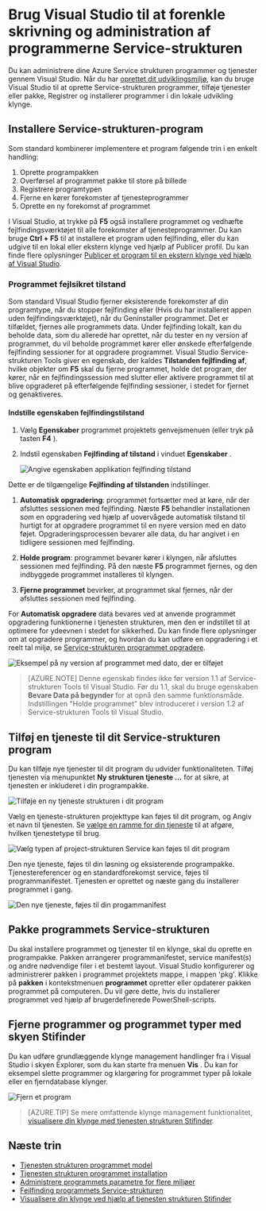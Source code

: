 <properties
   pageTitle="Administrere dine programmer i Visual Studio | Microsoft Azure"
   description="Brug Visual Studio til at oprette, udvikle, pakke, installere og foretage fejlfinding af din Service-strukturen programmer og -tjenester."
   services="service-fabric"
   documentationCenter=".net"
   authors="seanmck"
   manager="timlt"
   editor=""/>

<tags
   ms.service="service-fabric"
   ms.devlang="dotnet"
   ms.topic="article"
   ms.tgt_pltfrm="na"
   ms.workload="na"
   ms.date="09/09/2016"
   ms.author="seanmck;mikhegn"/>

# <a name="use-visual-studio-to-simplify-writing-and-managing-your-service-fabric-applications"></a>Brug Visual Studio til at forenkle skrivning og administration af programmerne Service-strukturen

Du kan administrere dine Azure Service strukturen programmer og tjenester gennem Visual Studio. Når du har [oprettet dit udviklingsmiljø](service-fabric-get-started.md), kan du bruge Visual Studio til at oprette Service-strukturen programmer, tilføje tjenester eller pakke, Registrer og installerer programmer i din lokale udvikling klynge.

## <a name="deploy-your-service-fabric-application"></a>Installere Service-strukturen-program

Som standard kombinerer implementere et program følgende trin i en enkelt handling:

1. Oprette programpakken
2. Overførsel af programmet pakke til store på billede
3. Registrere programtypen
4. Fjerne en kører forekomster af tjenesteprogrammer
5. Oprette en ny forekomst af programmet

I Visual Studio, at trykke på **F5** også installere programmet og vedhæfte fejlfindingsværktøjet til alle forekomster af tjenesteprogrammer. Du kan bruge **Ctrl + F5** til at installere et program uden fejlfinding, eller du kan udgive til en lokal eller ekstern klynge ved hjælp af Publicer profil. Du kan finde flere oplysninger [Publicer et program til en ekstern klynge ved hjælp af Visual Studio](service-fabric-publish-app-remote-cluster.md).

### <a name="application-debug-mode"></a>Programmet fejlsikret tilstand

Som standard Visual Studio fjerner eksisterende forekomster af din programtype, når du stopper fejlfinding eller (Hvis du har installeret appen uden fejlfindingsværktøjet), når du Geninstaller programmet. Det er tilfældet, fjernes alle programmets data. Under fejlfinding lokalt, kan du beholde data, som du allerede har oprettet, når du tester en ny version af programmet, du vil beholde programmet kører eller ønskede efterfølgende fejlfinding sessioner for at opgradere programmet. Visual Studio Service-strukturen Tools giver en egenskab, der kaldes **Tilstanden fejlfinding af**, hvilke objekter om **F5** skal du fjerne programmet, holde det program, der kører, når en fejlfindingssession med slutter eller aktivere programmet til at blive opgraderet på efterfølgende fejlfinding sessioner, i stedet for fjernet og genaktiveres.

#### <a name="to-set-the-application-debug-mode-property"></a>Indstille egenskaben fejlfindingstilstand

1. Vælg **Egenskaber** programmet projektets genvejsmenuen (eller tryk på tasten **F4** ).
2. Indstil egenskaben **Fejlfinding af tilstand** i vinduet **Egenskaber** .

    ![Angive egenskaben applikation fejlfinding tilstand][debugmodeproperty]

Dette er de tilgængelige **Fejlfinding af tilstanden** indstillinger.

1. **Automatisk opgradering**: programmet fortsætter med at køre, når der afsluttes sessionen med fejlfinding. Næste **F5** behandler installationen som en opgradering ved hjælp af uovervågede automatisk tilstand til hurtigt for at opgradere programmet til en nyere version med en dato føjet. Opgraderingsprocessen bevarer alle data, du har angivet i en tidligere sessionen med fejlfinding.

2. **Holde program**: programmet bevarer kører i klyngen, når afsluttes sessionen med fejlfinding. På den næste **F5** programmet fjernes, og den indbyggede programmet installeres til klyngen.

3. **Fjerne programmet** bevirker, at programmet skal fjernes, når der afsluttes sessionen med fejlfinding.

For **Automatisk opgradere** data bevares ved at anvende programmet opgradering funktionerne i tjenesten strukturen, men den er indstillet til at optimere for ydeevnen i stedet for sikkerhed. Du kan finde flere oplysninger om at opgradere programmer, og hvordan du kan udføre en opgradering i et reelt tal miljø, se [Service-strukturen programmet opgradere](service-fabric-application-upgrade.md).

![Eksempel på ny version af programmet med dato, der er tilføjet][preservedata]

>[AZURE.NOTE] Denne egenskab findes ikke før version 1.1 af Service-strukturen Tools til Visual Studio. Før du 1.1, skal du bruge egenskaben **Bevare Data på begynder** for at opnå den samme funktionsmåde. Indstillingen "Holde programmet" blev introduceret i version 1.2 af Service-strukturen Tools til Visual Studio.

## <a name="add-a-service-to-your-service-fabric-application"></a>Tilføj en tjeneste til dit Service-strukturen program

Du kan tilføje nye tjenester til dit program du udvider funktionaliteten.  Tilføj tjenesten via menupunktet **Ny strukturen tjeneste …** for at sikre, at tjenesten er inkluderet i din programpakke.

![Tilføje en ny tjeneste strukturen i dit program][newservice]

Vælg en tjeneste-strukturen projekttype kan føjes til dit program, og Angiv et navn til tjenesten.  Se [vælge en ramme for din tjeneste](service-fabric-choose-framework.md) til at afgøre, hvilken tjenestetype til brug.

![Vælg typen af project-strukturen Service kan føjes til dit program][addserviceproject]

Den nye tjeneste, føjes til din løsning og eksisterende programpakke. Tjenestereferencer og en standardforekomst service, føjes til programmanifestet. Tjenesten er oprettet og næste gang du installerer programmet i gang.

![Den nye tjeneste, føjes til din progammanifest][newserviceapplicationmanifest]

## <a name="package-your-service-fabric-application"></a>Pakke programmets Service-strukturen

Du skal installere programmet og tjenester til en klynge, skal du oprette en programpakke.  Pakken arrangerer programmanifestet, service manifest(s) og andre nødvendige filer i et bestemt layout.  Visual Studio konfigurerer og administrerer pakken i programmet projektets mappe, i mappen 'pkg'.  Klikke på **pakken** i kontekstmenuen **programmet** opretter eller opdaterer pakken programmet på computeren.  Du vil gøre dette, hvis du installerer programmet ved hjælp af brugerdefinerede PowerShell-scripts.

## <a name="remove-applications-and-application-types-using-cloud-explorer"></a>Fjerne programmer og programmet typer med skyen Stifinder

Du kan udføre grundlæggende klynge management handlinger fra i Visual Studio i skyen Explorer, som du kan starte fra menuen **Vis** . Du kan for eksempel slette programmer og klargøring for programmet typer på lokale eller en fjerndatabase klynger.

![Fjern et program](./media/service-fabric-manage-application-in-visual-studio/removeapplication.png)

>[AZURE.TIP] Se mere omfattende klynge management funktionalitet, [visualisere din klynge med tjenesten strukturen Stifinder](service-fabric-visualizing-your-cluster.md).


<!--Every topic should have next steps and links to the next logical set of content to keep the customer engaged-->
## <a name="next-steps"></a>Næste trin

- [Tjenesten strukturen programmet model](service-fabric-application-model.md)
- [Tjenesten strukturen programmet installation](service-fabric-deploy-remove-applications.md)
- [Administrere programmets parametre for flere miljøer](service-fabric-manage-multiple-environment-app-configuration.md)
- [Fejlfinding programmets Service-strukturen](service-fabric-debugging-your-application.md)
- [Visualisere din klynge ved hjælp af tjenesten strukturen Stifinder](service-fabric-visualizing-your-cluster.md)

<!--Image references-->
[addserviceproject]:./media/service-fabric-manage-application-in-visual-studio/addserviceproject.png
[manageservicefabric]: ./media/service-fabric-manage-application-in-visual-studio/manageservicefabric.png
[newservice]:./media/service-fabric-manage-application-in-visual-studio/newservice.png
[newserviceapplicationmanifest]:./media/service-fabric-manage-application-in-visual-studio/newserviceapplicationmanifest.png
[preservedata]:./media/service-fabric-manage-application-in-visual-studio/preservedata.png
[debugmodeproperty]:./media/service-fabric-manage-application-in-visual-studio/debugmodeproperty.png
